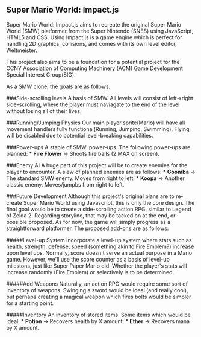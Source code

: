 Super Mario World: Impact.js
----------------------------

Super Mario World: Impact.js aims to recreate the original Super
Mario World (SMW) platformer from the Super Nintendo (SNES) using
JavaScript, HTML5 and CSS. Using Impact.js is a game engine which
is perfect for handling 2D graphics, collisions, and comes with its
own level editor, Weltmeister. 

This project also aims to be a foundation for a potential project 
for the CCNY Association of Computing Machinery (ACM) Game Development
Special Interest Group(SIG). 

As a SMW clone, the goals are as follows:

###Side-scrolling levels
A basis of SMW. All levels will consist of left->right side-scrolling,
where the player must naviagate to the end of the level without losing
all of their lives. 

###Running/Jumping Physics
Our main player sprite(Mario) will have all movement handlers fully
functional(Running, Jumping, Swimming). Flying will be disabled due
to potential level-breaking capabilities. 

###Power-ups
A staple of SMW: power-ups. The following power-ups are planned:
    * **Fire Flower**   -> Shoots fire balls (2 MAX on screen). 
   

###Enemy AI
A huge part of this project will be to create enemies for the player to
encounter. A slew of planned enemies are as follows:
    * **Goomba**        -> The standard SMW enemy. Moves from right to left.
    * **Koopa**         -> Another classic enemy. Moves/jumpbs from right to left.

###Future Development
Although this project's original plans are to re-create Super Mario 
World using Javascript, this is only the core design. The final goal
would be to create a side-scrolling action RPG, similar to Legend of
Zelda 2. Regarding storyline, that may be tacked on at the end, or 
possible proposed. As for now, the game will simply progress as a 
straightforward platformer. The proposed add-ons are as follows:

#####Level-up System
Incorporate a level-up system where stats such as health, strength,
defense, speed (something akin to Fire Emblem?) increase upon level
ups. Normally, score doesn't serve an actual purpose in a Mario game.
However, we'll use the score counter as a basis of level-up milestons,
just like Super Paper Mario did. Whether the player's stats will 
increase randomly (Fire Emblem) or selectively is to be determined.

#####Add Weapons
Naturally, an action RPG would require some sort of inventory of weapons.
Swinging a sword would be ideal (and really cool), but perhaps creating
a magical weapon which fires bolts would be simpler for a starting point.

#####Inventory
An inventory of stored items. Some items which would be ideal:
    * **Potion**        -> Recovers health by X amount.
    * **Ether**         -> Recovers mana by X amount.


    
